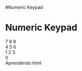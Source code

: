#Numeric Keypad
<html>
    <body>
      <h1>Numeric Keypad</h1>
      <butto>7</butto>
      <butto>8</butto>
      <butto>9</butto><br>
      <butto>4</butto>
      <butto>5</butto>
      <butto>6</butto><br>
      <butto>1</butto>
      <butto>2</butto>
      <butto>3</butto><br>
      <butto>0</butto><br>
    </body>
  </html>Aprendendo html
